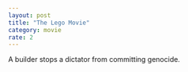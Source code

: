 ```yaml
---
layout: post
title: "The Lego Movie"
category: movie
rate: 2
---
```


A builder stops a dictator from committing genocide.
